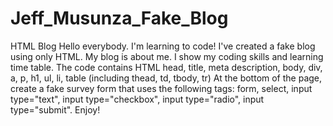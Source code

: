 # Jeff_Musunza_Fake_Blog
HTML Blog
Hello everybody. I'm learning to code!
I've created a fake blog using only HTML. My blog is about me. I show my coding skills and learning time table.
The code contains
HTML
head, title, meta description, 
body, div, a, p, h1, ul, li, table (including thead, td, tbody, tr)
At the bottom of the page, create a fake survey form that uses the following tags:
form, select, input type="text", input type="checkbox", input type="radio", input type="submit".
Enjoy!
